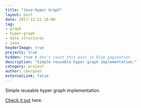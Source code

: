 ```yaml
---
title: "Java Hyper Graph"
layout: post
date: 2017-12-21 16:00
tag: 
- graph
- hyper-graph
- data structures
- java
headerImage: true
projects: true
hidden: true # don't count this post in blog pagination
description: "Simple reusable hyper graph implementation."
category: project
author: cbergoon
externalLink: false
---
```


Simple reusable hyper graph implementation.

[Check it out](http://github.com/cbergoon/java-hyper-graph) here.